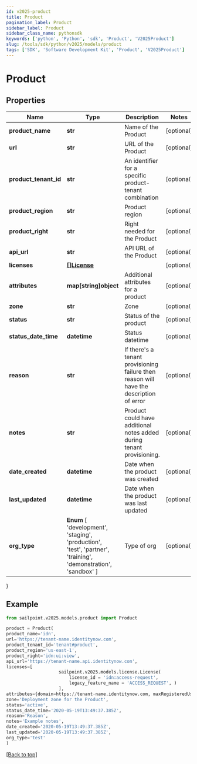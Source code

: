 ```yaml
---
id: v2025-product
title: Product
pagination_label: Product
sidebar_label: Product
sidebar_class_name: pythonsdk
keywords: ['python', 'Python', 'sdk', 'Product', 'V2025Product']
slug: /tools/sdk/python/v2025/models/product
tags: ['SDK', 'Software Development Kit', 'Product', 'V2025Product']
---
```


# Product

## Properties

| Name | Type | Description | Notes |
| --- | --- | --- | --- |
| **product_name** | **str** | Name of the Product | [optional] |
| **url** | **str** | URL of the Product | [optional] |
| **product_tenant_id** | **str** | An identifier for a specific product-tenant combination | [optional] |
| **product_region** | **str** | Product region | [optional] |
| **product_right** | **str** | Right needed for the Product | [optional] |
| **api_url** | **str** | API URL of the Product | [optional] |
| **licenses** | [**[]License**](license) |  | [optional] |
| **attributes** | **map[string]object** | Additional attributes for a product | [optional] |
| **zone** | **str** | Zone | [optional] |
| **status** | **str** | Status of the product | [optional] |
| **status_date_time** | **datetime** | Status datetime | [optional] |
| **reason** | **str** | If there's a tenant provisioning failure then reason will have the description of error | [optional] |
| **notes** | **str** | Product could have additional notes added during tenant provisioning. | [optional] |
| **date_created** | **datetime** | Date when the product was created | [optional] |
| **last_updated** | **datetime** | Date when the product was last updated | [optional] |
| **org_type** | **Enum** [ 'development', 'staging', 'production', 'test', 'partner', 'training', 'demonstration', 'sandbox' ] | Type of org | [optional] |

}

## Example

```python
from sailpoint.v2025.models.product import Product

product = Product(
product_name='idn',
url='https://tenant-name.identitynow.com',
product_tenant_id='tenant#product',
product_region='us-east-1',
product_right='idn:ui:view',
api_url='https://tenant-name.api.identitynow.com',
licenses=[
                    sailpoint.v2025.models.license.License(
                        license_id = 'idn:access-request',
                        legacy_feature_name = 'ACCESS_REQUEST', )
                    ],
attributes={domain=https://tenant-name.identitynow.com, maxRegisteredUsers=250},
zone='Deployment zone for the Product',
status='active',
status_date_time='2020-05-19T13:49:37.385Z',
reason='Reason',
notes='Example notes',
date_created='2020-05-19T13:49:37.385Z',
last_updated='2020-05-19T13:49:37.385Z',
org_type='test'
)

```

[[Back to top]](#)
